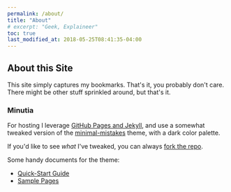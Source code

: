 ```yaml
---
permalink: /about/
title: "About"
# excerpt: "Geek, Explaineer"
toc: true
last_modified_at: 2018-05-25T08:41:35-04:00
---
```


## About this Site

This site simply captures my bookmarks.  That's it, you probably don't care. There might be other stuff sprinkled around, but that's it.

### Minutia

For hosting I leverage [GitHub Pages and Jekyll](https://help.github.com/articles/about-github-pages-and-jekyll/), 
and use a somewhat tweaked version of the 
[minimal-mistakes](https://github.com/mmistakes/minimal-mistakes) theme, with a dark color palette.

If you'd like to see _what_ I've tweaked, you can always 
[fork the repo](https://github.com/jamiesmith/grandelatte).

Some handy documents for the theme:

- [Quick-Start Guide](https://mmistakes.github.io/minimal-mistakes/docs/quick-start-guide/)
- [Sample Pages](https://mmistakes.github.io/minimal-mistakes/year-archive/)


